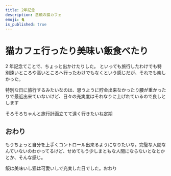 ```yaml
---
title: 2年記念
description: 念願の猫カフェ
emoji: 🐈
is_published: true
---
```


# 猫カフェ行ったり美味い飯食べたり

2 年記念てことで、ちょっと出かけたりした。
といっても旅行したわけでも特別遠いところや高いところへ行ったわけでもなくという感じだが、それでも楽しかった。

特別な日に旅行するみたいなのは、思うように貯金出来なかったり腰が重かったりで最近出来ていないけど、日々の充実度はそれなりに上げれているので良しとします

そろそろちゃんと旅行計画立てて遠く行きたいね定期

## おわり

もうちょっと自分を上手くコントロール出来るようになりたいな。完璧な人間なんていないのわかってるけど、せめてもう少しまともな人間にならないとなとかとか、そんな感じ。

飯は美味いし猫は可愛いしで充実した日でした。おわり
